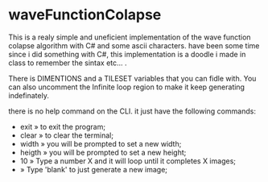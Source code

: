 # waveFunctionColapse
This is a realy simple and uneficient implementation of the wave function colapse algorithm with C# and some ascii characters. have been some time since i did something with C#, this implementation is a doodle i made in class to remember the sintax etc... .

There is DIMENTIONS and a TILESET variables that you can fidle with. You can also uncomment the Infinite loop region to 
make it keep generating indefinately.

there is no help command on the CLI. it just have the following commands:<ul>
<li> exit    » to exit the program;     </li>
<li> clear   » to clear the terminal;   </li>
<li> width   » you will be prompted to set a new width;    </li>
<li> heigth  » you will be prompted to set a new height;   </li>
<li> 10    » Type a number X and it will loop until it completes X images; </li>
<li> » Type 'blank' to just generate a new image;    </li>
